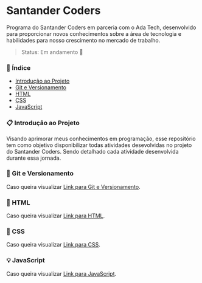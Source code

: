 # Santander Coders
Programa do Santander Coders em parceria com o Ada Tech, desenvolvido para proporcionar novos conhecimentos sobre a área de tecnologia e habilidades para nosso crescimento no mercado de trabalho.

> Status: Em andamento :dart:	

### :pushpin: Índice
- [Introdução ao Projeto](#clipboard-introdu%C3%A7%C3%A3o-ao-projeto)
- [Git e Versionamento](#open_file_folder-git-e-versionamento)
- [HTML](#bookmark_tabs-html)
- [CSS](#pencil-css)
- [JavaScript](#bulb-javascript)

### :clipboard: Introdução ao Projeto
Visando aprimorar meus conhecimentos em programação, esse repositório tem como objetivo disponibilizar todas atividades desevolvidas no projeto do Santander Coders. Sendo detalhado cada atividade desenvolvida durante essa jornada.

### :open_file_folder: Git e Versionamento

Caso queira visualizar [Link para Git e Versionamento](https://github.com/Pamelamorim1/SantanderCoders).

### :bookmark_tabs: HTML

Caso queira visualizar [Link para HTML](https://github.com/Pamelamorim1/SantanderCoders).

### :pencil: CSS

Caso queira visualizar [Link para CSS](https://github.com/Pamelamorim1/SantanderCoders).

### :bulb: JavaScript

Caso queira visualizar [Link para JavaScript](https://github.com/Pamelamorim1/SantanderCoders).



